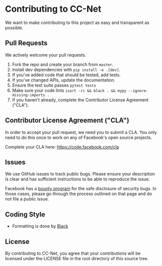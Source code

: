 # Contributing to CC-Net

We want to make contributing to this project as easy and transparent as possible.

## Pull Requests
We actively welcome your pull requests.

1. Fork the repo and create your branch from `master`.
2. Install dev dependencies with `pip install -e .[dev]`.
3. If you've added code that should be tested, add tests.
4. If you've changed APIs, update the documentation.
5. Ensure the test suite passes `pytest tests`
6. Make sure your code lints `isort -rc && black . && mypy --ignore-missing-imports .`
7. If you haven't already, complete the Contributor License Agreement ("CLA").

## Contributor License Agreement ("CLA")

In order to accept your pull request, we need you to submit a CLA. You only need
to do this once to work on any of Facebook's open source projects.

Complete your CLA here: <https://code.facebook.com/cla>

## Issues

We use GitHub issues to track public bugs. Please ensure your description is
clear and has sufficient instructions to be able to reproduce the issue.

Facebook has a [bounty program](https://www.facebook.com/whitehat/) for the safe
disclosure of security bugs. In those cases, please go through the process
outlined on that page and do not file a public issue.

## Coding Style

* Formatting is done by [Black](https://github.com/psf/black)

## License

By contributing to CC-Net, you agree that your contributions will be licensed
under the LICENSE file in the root directory of this source tree.
